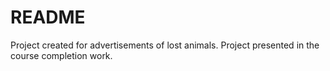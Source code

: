# README #

Project created for advertisements of lost animals.
Project presented in the course completion work.
